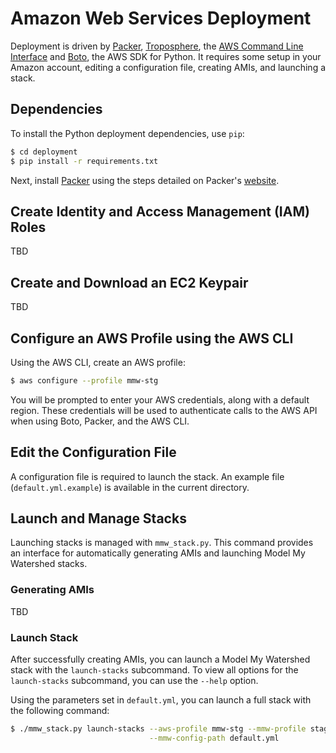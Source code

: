 # Amazon Web Services Deployment

Deployment is driven by [Packer](https://www.packer.io), [Troposphere](https://github.com/cloudtools/troposphere), the [AWS Command Line Interface](http://aws.amazon.com/cli/) and [Boto](http://aws.amazon.com/cli/), the AWS SDK for Python. It requires some setup in your Amazon account, editing a configuration file, creating AMIs, and launching a stack.

## Dependencies

To install the Python deployment dependencies, use `pip`:

```bash
$ cd deployment
$ pip install -r requirements.txt
```

Next, install [Packer](https://packer.io/) using the steps detailed on Packer's [website](https://packer.io/downloads.html).

## Create Identity and Access Management (IAM) Roles

TBD

## Create and Download an EC2 Keypair

TBD

## Configure an AWS Profile using the AWS CLI

Using the AWS CLI, create an AWS profile:

```bash
$ aws configure --profile mmw-stg
```

You will be prompted to enter your AWS credentials, along with a default region. These credentials will be used to authenticate calls to the AWS API when using Boto, Packer, and the AWS CLI.

## Edit the Configuration File

A configuration file is required to launch the stack. An example file (`default.yml.example`) is available in the current directory.

## Launch and Manage Stacks

Launching stacks is managed with `mmw_stack.py`. This command provides an interface for automatically generating AMIs and launching Model My Watershed stacks.

### Generating AMIs

TBD

### Launch Stack

After successfully creating AMIs, you can launch a Model My Watershed stack with the `launch-stacks` subcommand. To view all options for the `launch-stacks` subcommand, you can use the `--help` option.

Using the parameters set in `default.yml`, you can launch a full stack with the following command:

```bash
$ ./mmw_stack.py launch-stacks --aws-profile mmw-stg --mmw-profile staging \
                               --mmw-config-path default.yml
```
